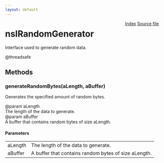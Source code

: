 ```yaml
---
layout: default
---
```

<div class='links' style='float:right'><a href="../index.html">Index</a>
<a href="http://dxr.mozilla.org/mozilla-central/source/netwerk/base/public/nsIRandomGenerator.idl">Source file</a>
</div>

# nsIRandomGenerator #
  
Interface used to generate random data.  
  
@threadsafe  
  

## Methods ##

### generateRandomBytes(aLength, aBuffer) ###
  
Generates the specified amount of random bytes.  
  
@param aLength  
       The length of the data to generate.  
@param aBuffer  
       A buffer that contains random bytes of size aLength.  
  

#### Parameters ####

<table>

<tr>
<td>aLength</td>
<td>       The length of the data to generate.  
</td>
</tr>

<tr>
<td>aBuffer</td>
<td>       A buffer that contains random bytes of size aLength.  
</td>
</tr>

</table>
